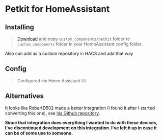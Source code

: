 # Petkit for HomeAssistant

## Installing

> [Download](https://github.com/simbaja/ha_petkit/archive/main.zip) and copy `custom_components/petkit` folder to `custom_components` folder in your HomeAssistant config folder.

Also can add as a custom repository in HACS and add that way

## Config

> Configured via Home Assistant UI

## Alternatives

It looks like RobertD502 made a better integration (I found it after I started converting this one), see [his Github repository](https://github.com/RobertD502/home-assistant-petkit).  

**Since that integration does everything I wanted to do with these devices, I've discontinued development on this integration.  I've left it up in case it can be of some use to someone.**  